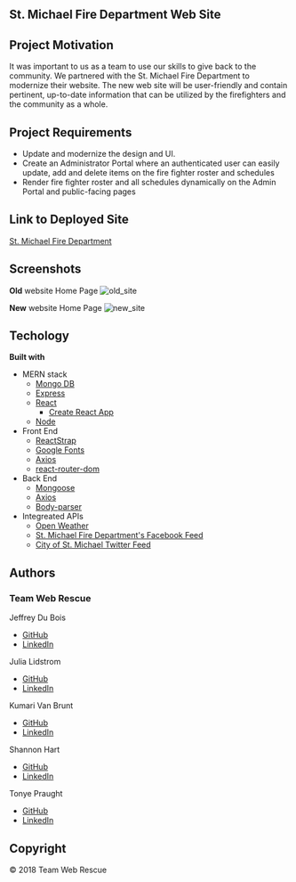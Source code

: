 ## St. Michael Fire Department Web Site

## Project Motivation
It was important to us as a team to use our skills to give back to the community. We partnered with the St. Michael Fire Department to modernize their website. The new web site will be user-friendly and contain pertinent, up-to-date information that can be utilized by the firefighters and the community as a whole. 

## Project Requirements
*  Update and modernize the design and UI.
* Create an Administrator Portal where an authenticated user can easily update, add and delete items on the fire fighter roster and schedules
* Render fire fighter roster and all schedules dynamically on the Admin Portal and public-facing pages

## Link to Deployed Site
[St. Michael Fire Department](https://smfd.herokuapp.com/)
 
## Screenshots
**Old** website Home Page
![old_site](https://user-images.githubusercontent.com/31745567/39676446-7760a418-5130-11e8-899c-3f65b6ca0c08.png)

**New** website Home Page
![new_site](https://user-images.githubusercontent.com/31745567/39676455-c6c3cac6-5130-11e8-90eb-5f80e6018809.png)



## Techology 

<b>Built with</b>
- MERN stack
    - [Mongo DB]()
    - [Express](https://yarnpkg.com/en/package/express)
    - [React](https://reactjs.org/)
        - [Create React App](https://github.com/facebook/create-react-app)
    - [Node](https://nodejs.org/en/)
- Front End
    - [ReactStrap](https://reactstrap.github.io/)
    - [Google Fonts](https://fonts.google.com/)
    - [Axios](https://yarnpkg.com/en/package/axios)
    - [react-router-dom](https://yarnpkg.com/en/package/react-router-dom)
- Back End
    - [Mongoose](https://yarnpkg.com/en/package/mongoose)  
    - [Axios](https://yarnpkg.com/en/package/axios)
    - [Body-parser](https://yarnpkg.com/en/package/body-parser) 
- Integreated APIs
    - [Open Weather](https://openweathermap.org/)
    - [St. Michael Fire Department's Facebook Feed](https://www.facebook.com/stmichaelfire/)    
    - [City of St. Michael Twitter Feed](https://twitter.com/cityofstmichael?ref_src=twsrc%5Etfw&ref_url=http%3A%2F%2Flocalhost%3A3000%2F)    

## Authors 
### **Team Web Rescue**

Jeffrey Du Bois
* [GitHub](https://github.com/jeffadubois)
* [LinkedIn](https://www.linkedin.com/in/jeff-dubois-14a44272)

Julia Lidstrom
* [GitHub](https://github.com/JuliaLid)
* [LinkedIn](https://www.linkedin.com/in/julialidstrom/)

Kumari Van Brunt
* [GitHub](https://github.com/kumarivb)
* [LinkedIn](https://www.linkedin.com/in/kumarivb)

Shannon Hart
* [GitHub](https://github.com/SilverTree18)
* [LinkedIn](https://www.linkedin.com/in/shannonehart)

Tonye Praught
* [GitHub](https://github.com/tpraught)
* [LinkedIn](https://www.linkedin.com/in/tonyepraught)


## Copyright

 © 2018 Team Web Rescue